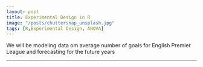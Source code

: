 ```yaml
---
layout: post
title: Experimental Design in R
image: "/posts/chuttersnap_unsplash.jpg"
tags: [R,Experimental Design, ANOVA]
---
```

We will be modeling data om average number of goals for English Premier League and forecasting for the future years

---
